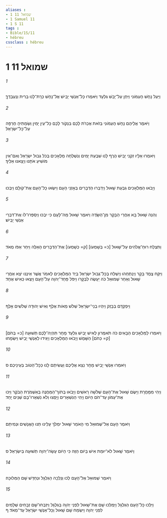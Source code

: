 ```yaml
---
aliases : 
- 1 שמואל 11
- 1 Samuel 11
- 1 S 11
tags : 
- Bible/1S/11
- hébreu
cssclass : hébreu
---
```


# 1 שמואל 11

###### 1
וַיַּעַל נָחָשׁ הָעַמֹּונִי וַיִּחַן עַל־יָבֵשׁ גִּלְעָד וַיֹּאמְרוּ כָּל־אַנְשֵׁי יָבֵישׁ אֶל־נָחָשׁ כְּרָת־לָנוּ בְרִית וְנַעַבְדֶךָּ׃
###### 2
וַיֹּאמֶר אֲלֵיהֶם נָחָשׁ הָעַמֹּונִי בְּזֹאת אֶכְרֹת לָכֶם בִּנְקֹור לָכֶם כָּל־עֵין יָמִין וְשַׂמְתִּיהָ חֶרְפָּה עַל־כָּל־יִשְׂרָאֵל׃
###### 3
וַיֹּאמְרוּ אֵלָיו זִקְנֵי יָבֵישׁ הֶרֶף לָנוּ שִׁבְעַת יָמִים וְנִשְׁלְחָה מַלְאָכִים בְּכֹל גְּבוּל יִשְׂרָאֵל וְאִם־אֵין מֹושִׁיעַ אֹתָנוּ וְיָצָאנוּ אֵלֶיךָ׃
###### 4
וַיָּבֹאוּ הַמַּלְאָכִים גִּבְעַת שָׁאוּל וַיְדַבְּרוּ הַדְּבָרִים בְּאָזְנֵי הָעָם וַיִּשְׂאוּ כָל־הָעָם אֶת־קֹולָם וַיִּבְכּוּ׃
###### 5
וְהִנֵּה שָׁאוּל בָּא אַחֲרֵי הַבָּקָר מִן־הַשָּׂדֶה וַיֹּאמֶר שָׁאוּל מַה־לָּעָם כִּי יִבְכּוּ וַיְסַפְּרוּ־לֹו אֶת־דִּבְרֵי אַנְשֵׁי יָבֵישׁ׃
###### 6
וַתִּצְלַח רוּחַ־אֱלֹהִים עַל־שָׁאוּל [כ= בְּשָׁמְעֹו] [ק= כְּשָׁמְעֹו] אֶת־הַדְּבָרִים הָאֵלֶּה וַיִּחַר אַפֹּו מְאֹד׃
###### 7
וַיִּקַּח צֶמֶד בָּקָר וַיְנַתְּחֵהוּ וַיְשַׁלַּח בְּכָל־גְּבוּל יִשְׂרָאֵל בְּיַד הַמַּלְאָכִים לֵאמֹר אֲשֶׁר אֵינֶנּוּ יֹצֵא אַחֲרֵי שָׁאוּל וְאַחַר שְׁמוּאֵל כֹּה יֵעָשֶׂה לִבְקָרֹו וַיִּפֹּל פַּחַד־יְהוָה עַל־הָעָם וַיֵּצְאוּ כְּאִישׁ אֶחָד׃
###### 8
וַיִּפְקְדֵם בְּבָזֶק וַיִּהְיוּ בְנֵי־יִשְׂרָאֵל שְׁלֹשׁ מֵאֹות אֶלֶף וְאִישׁ יְהוּדָה שְׁלֹשִׁים אָלֶף׃
###### 9
וַיֹּאמְרוּ לַמַּלְאָכִים הַבָּאִים כֹּה תֹאמְרוּן לְאִישׁ יָבֵישׁ גִּלְעָד מָחָר תִּהְיֶה־לָכֶם תְּשׁוּעָה [כ= בְּחֹם] [ק= כְּחֹם] הַשָּׁמֶשׁ וַיָּבֹאוּ הַמַּלְאָכִים וַיַּגִּידוּ לְאַנְשֵׁי יָבֵישׁ וַיִּשְׂמָחוּ׃
###### 10
וַיֹּאמְרוּ אַנְשֵׁי יָבֵישׁ מָחָר נֵצֵא אֲלֵיכֶם וַעֲשִׂיתֶם לָּנוּ כְּכָל־הַטֹּוב בְּעֵינֵיכֶם׃ ס
###### 11
וַיְהִי מִמָּחֳרָת וַיָּשֶׂם שָׁאוּל אֶת־הָעָם שְׁלֹשָׁה רָאשִׁים וַיָּבֹאוּ בְתֹוךְ־הַמַּחֲנֶה בְּאַשְׁמֹרֶת הַבֹּקֶר וַיַּכּוּ אֶת־עַמֹּון עַד־חֹם הַיֹּום וַיְהִי הַנִּשְׁאָרִים וַיָּפֻצוּ וְלֹא נִשְׁאֲרוּ־בָם שְׁנַיִם יָחַד׃
###### 12
וַיֹּאמֶר הָעָם אֶל־שְׁמוּאֵל מִי הָאֹמֵר שָׁאוּל יִמְלֹךְ עָלֵינוּ תְּנוּ הָאֲנָשִׁים וּנְמִיתֵם׃
###### 13
וַיֹּאמֶר שָׁאוּל לֹא־יוּמַת אִישׁ בַּיֹּום הַזֶּה כִּי הַיֹּום עָשָׂה־יְהוָה תְּשׁוּעָה בְּיִשְׂרָאֵל׃ ס
###### 14
וַיֹּאמֶר שְׁמוּאֵל אֶל־הָעָם לְכוּ וְנֵלְכָה הַגִּלְגָּל וּנְחַדֵּשׁ שָׁם הַמְּלוּכָה׃
###### 15
וַיֵּלְכוּ כָל־הָעָם הַגִּלְגָּל וַיַּמְלִכוּ שָׁם אֶת־שָׁאוּל לִפְנֵי יְהוָה בַּגִּלְגָּל וַיִּזְבְּחוּ־שָׁם זְבָחִים שְׁלָמִים לִפְנֵי יְהוָה וַיִּשְׂמַח שָׁם שָׁאוּל וְכָל־אַנְשֵׁי יִשְׂרָאֵל עַד־מְאֹד׃ ף
